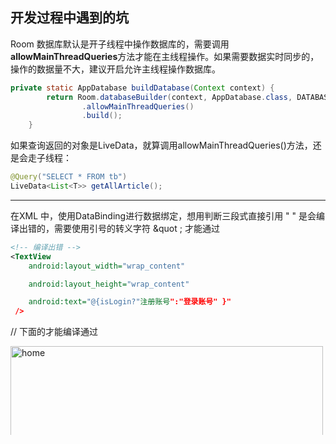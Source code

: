 ## 开发过程中遇到的坑

Room 数据库默认是开子线程中操作数据库的，需要调用**allowMainThreadQueries**方法才能在主线程操作。如果需要数据实时同步的，操作的数据量不大，建议开启允许主线程操作数据库。

```java
private static AppDatabase buildDatabase(Context context) {
        return Room.databaseBuilder(context, AppDatabase.class, DATABASE_NAME)
                .allowMainThreadQueries()
                .build();
    }
```

如果查询返回的对象是LiveData，就算调用allowMainThreadQueries()方法，还是会走子线程：

```java
@Query("SELECT * FROM tb")
LiveData<List<T>> getAllArticle();
```

---

在XML 中，使用DataBinding进行数据绑定，想用判断三段式直接引用 " " 是会编译出错的，需要使用引号的转义字符 &quot ;   才能通过

```xml
<!-- 编译出错 -->
<TextView
    android:layout_width="wrap_content"

    android:layout_height="wrap_content"

    android:text="@{isLogin?"注册账号":"登录账号" }"
 />
```

// 下面的才能编译通过

<img src="https://github.com/Just-Maybe/wanandroid/blob/master/notes/20200725155243.png" width=500 alt="home">

---

### Activity与Fragment共享ViewModel对象

<img src="https://github.com/Just-Maybe/wanandroid/blob/master/notes/Screenshot_2020-07-28-22-26-02.png" width=400 height=700 alt="home">

该界面的布局为 

```xml
<Fragment>

    <TabLayout>

    <ViewPager>

<Fragment>
```

而ViewPager中又有多个子Fragment布局

接口返回的数据结构是有分级关系的，大分类列表的里面都有各自的子分类列表：

```json
{
  "data": [
    {
      "children": [
        {
          "children": [
            "courseId": 13,
             "id": 167,
             "name": "Drawble",
             "order": 5,
             "parentChapterId": 0,
             "userControlSetTop": false,
             "visible": 1
          ],
          "courseId": 13,
          "id": 167,
          "name": "基础知识",
          "order": 5,
          "parentChapterId": 0,
          "userControlSetTop": false,
          "visible": 1
          }
        }
    ]
}
```

###### 按照常规步骤

1、在分类体系Fragment 请求接口

2、遍历大分类列表，创建大分类的List<Fragment>  

3、将大分类的各自子分类列表通过Fragment的arguments 对象传递参数

4、根据子分类Id，请求文章列表

问题1：传递对象需要序列化

问题2：子分类列表过长可能导致传参失败，因为Binder通信限制大小为1M





###### 使用ViewModel 的做法

1、进入MainActivity是 创建一个GlobalViewModel对象

2、请求接口，将返回结果存放到ViewModel 的MutableLiveData 对象中

3、在分类体系Fragment 中创建同一个GlobalViewModel对象，并获取MutableLiveData中的大分类列表数据。

```java
globalViewModel = new ViewModelProvider(requireActivity()).get(GlobalViewModel.class);
```

4、遍历大分类列表，创建大分类的List<Fragment>

5、在大分类的Fragment中 跟步骤3一样，获取GlobalViewModel对象，并获取MutableLiveData中的子分类列表数据。

6、根据子分类Id，请求文章列表
